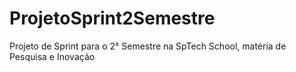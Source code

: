 # ProjetoSprint2Semestre
Projeto de Sprint para o 2° Semestre na SpTech School, matéria de Pesquisa e Inovação
